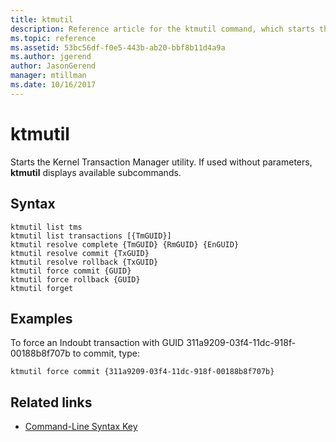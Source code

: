 ```yaml
---
title: ktmutil
description: Reference article for the ktmutil command, which starts the Kernel Transaction Manager utility.
ms.topic: reference
ms.assetid: 53bc56df-f0e5-443b-ab20-bbf8b11d4a9a
ms.author: jgerend
author: JasonGerend
manager: mtillman
ms.date: 10/16/2017
---
```


# ktmutil

Starts the Kernel Transaction Manager utility. If used without parameters, **ktmutil** displays available subcommands.

## Syntax

```
ktmutil list tms
ktmutil list transactions [{TmGUID}]
ktmutil resolve complete {TmGUID} {RmGUID} {EnGUID}
ktmutil resolve commit {TxGUID}
ktmutil resolve rollback {TxGUID}
ktmutil force commit {GUID}
ktmutil force rollback {GUID}
ktmutil forget
```

## Examples


To force an Indoubt transaction with GUID 311a9209-03f4-11dc-918f-00188b8f707b to commit, type:

```
ktmutil force commit {311a9209-03f4-11dc-918f-00188b8f707b}
```

## Related links

- [Command-Line Syntax Key](command-line-syntax-key.md)